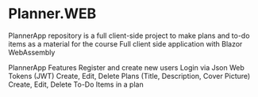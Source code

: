 # Planner.WEB
PlannerApp repository is a full client-side project to make plans and to-do items as a material for the course Full client side application with Blazor WebAssembly


PlannerApp Features
Register and create new users
Login via Json Web Tokens (JWT)
Create, Edit, Delete Plans (Title, Description, Cover Picture)
Create, Edit, Delete To-Do Items in a plan
